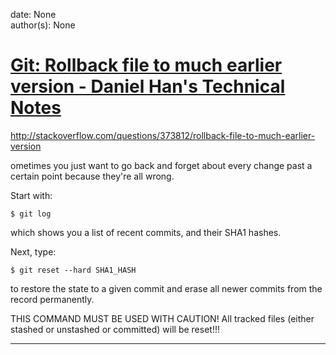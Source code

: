 
date: None  
author(s): None  

# [Git: Rollback file to much earlier version - Daniel Han's Technical Notes](https://sites.google.com/site/xiangyangsite/home/technical-tips/software-development/git/git-rollback-file-to-much-earlier-version)

<http://stackoverflow.com/questions/373812/rollback-file-to-much-earlier-version>

ometimes you just want to go back and forget about every change past a certain point because they're all wrong.

Start with:

`$ git log`

which shows you a list of recent commits, and their SHA1 hashes.

Next, type:

`$ git reset --hard SHA1_HASH`

to restore the state to a given commit and erase all newer commits from the record permanently.

THIS COMMAND MUST BE USED WITH CAUTION! All tracked files (either stashed or unstashed or committed) will be reset!!!  
  
---

